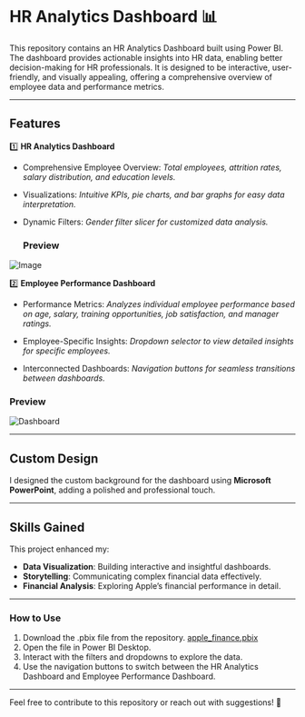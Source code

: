 # HR Analytics Dashboard 📊

This repository contains an HR Analytics Dashboard built using Power BI. The dashboard provides actionable insights into HR data, enabling better decision-making for HR professionals. It is designed to be interactive, user-friendly, and visually appealing, offering a comprehensive overview of employee data and performance metrics.

---

## Features

1️⃣ **HR Analytics Dashboard**
- Comprehensive Employee Overview:
  *Total employees, attrition rates, salary distribution, and education levels.*

- Visualizations:
  *Intuitive KPIs, pie charts, and bar graphs for easy data interpretation.*

- Dynamic Filters:
  *Gender filter slicer for customized data analysis.*

  ### Preview
![Image](https://github.com/user-attachments/assets/cacbde34-a0d2-4c67-bb8b-d1e2097e2f80)

2️⃣ **Employee Performance Dashboard**
- Performance Metrics:
*Analyzes individual employee performance based on age, salary, training opportunities, job satisfaction, and manager ratings.*

- Employee-Specific Insights:
*Dropdown selector to view detailed insights for specific employees.*

- Interconnected Dashboards:
*Navigation buttons for seamless transitions between dashboards.*

### Preview
![Dashboard](./screenshots/first_page.png)

---

## Custom Design
I designed the custom background for the dashboard using **Microsoft PowerPoint**, adding a polished and professional touch.

---

## Skills Gained
This project enhanced my:
- **Data Visualization**: Building interactive and insightful dashboards.
- **Storytelling**: Communicating complex financial data effectively.
- **Financial Analysis**: Exploring Apple’s financial performance in detail.
---

### How to Use
1. Download the .pbix file from the repository. [apple_finance.pbix](./apple_finance.pbix)
2. Open the file in Power BI Desktop.
3. Interact with the filters and dropdowns to explore the data.
4. Use the navigation buttons to switch between the HR Analytics Dashboard and Employee Performance Dashboard.

---
Feel free to contribute to this repository or reach out with suggestions! 🎉
